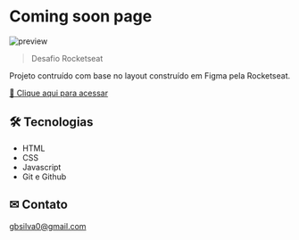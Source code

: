 # Coming soon page

![preview](./.github/preview.png)

> Desafio Rocketseat

Projeto contruído com base no layout construído em Figma pela Rocketseat.

[🔗 Clique aqui para acessar](https://guilhermebpsilva.github.io/nlw-esports-explorer/)

## 🛠 Tecnologias

- HTML
- CSS
- Javascript
- Git e Github

## ✉ Contato

gbsilva0@gmail.com
